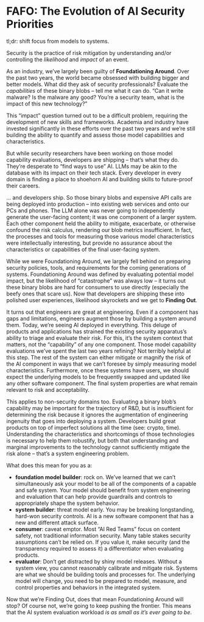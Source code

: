 # FAFO: The Evolution of AI Security Priorities
tl;dr: shift focus from models to systems.

Security is the practice of risk mitigation by understanding and/or controlling the _likelihood_ and _impact_ of an event.

As an industry, we’ve largely been guilty of **Foundationing Around**. Over the past two years, the world became obsessed with building bigger and better models. What did they ask of security professionals? Evaluate the _capabilities_ of these binary blobs – tell me what it can do. “Can it write malware? Is the malware any good? You’re a security team, what is the impact of this new technology?”

This “impact” question turned out to be a difficult problem, requiring the development of new skills and frameworks. Academia and industry have invested significantly in these efforts over the past two years and we’re still building the ability to quantify and assess those model capabilities and characteristics.

But while security researchers have been working on those model capability evaluations, developers are shipping – that’s what they do. They’re desperate to “find ways to use” AI. LLMs may be akin to the database with its impact on their tech stack. Every developer in every domain is finding a place to shoehorn AI and building skills to future-proof their careers.

… and developers ship. So those binary blobs and expensive API calls are being deployed into production – into existing web services and onto our PCs and phones. The LLM alone was never going to independently generate the user-facing content; it was one component of a larger system. Each other component held the ability to mitigate, exacerbate, or otherwise confound the risk calculus, rendering our blob metrics insufficient. In fact, the processes and tools for measuring those various model characteristics were intellectually interesting, but provide no assurance about the characteristics or capabilities of the final user-facing system.

 While we were Foundationing Around, we largely fell behind on preparing security policies, tools, and requirements for the coming generations of systems. Foundationing Around was defined by evaluating potential model impact, but the likelihood of “catastrophe” was always low – it turns out these binary blobs are hard for consumers to use directly (especially the beefy ones that scare us). Now that developers are shipping these into polished user experiences, likelihood skyrockets and we get to **Finding Out**.

It turns out that engineers are great at engineering. Even if a component has gaps and limitations, engineers augment those by building a system around them. Today, we’re seeing AI deployed in everything. This deluge of products and applications has strained the existing security apparatus’s ability to triage and evaluate their risk. For this, it’s the system context that matters, not the “capability” of any one component. Those model capability evaluations we’ve spent the last two years refining? Not terribly helpful at this step.  The rest of the system can either mitigate or magnify the risk of the AI component in ways that we can’t foresee by simply measuring model characteristics. Furthermore, once these systems have users, we should expect the underlying models to be frequently swapped and updated like any other software component. The final system properties are what remain relevant to risk and acceptability.

This applies to non-security domains too. Evaluating a binary blob’s capability may be important for the trajectory of R&D, but is insufficient for determining the risk because it ignores the augmentation of engineering ingenuity that goes into deploying a system. Developers build great products on top of imperfect solutions all the time (see: crypto, time). Understanding the characteristics and shortcomings of those technologies is necessary to help them robustify, but both that understanding and marginal improvements to the technology cannot sufficiently mitigate the risk alone – that’s a system engineering problem.

What does this mean for you as a:
- **foundation model builder**: rock on. We’ve learned that we can’t simultaneously ask your model to be all of the components of a capable and safe system. Your model should benefit from system engineering and evaluation that can help provide guardrails and controls to appropriately shape the system behavior.
- **system builder**: threat model early. You may be breaking longstanding, hard-won security controls. AI is a new software component that has a new and different attack surface. 
- **consumer**: caveat emptor. Most “AI Red Teams” focus on content safety, not traditional information security. Many table stakes security assumptions can’t be relied on. If you value it, make security (and the transparency required to assess it) a differentiator when evaluating products.
- **evaluator**: Don’t get distracted by shiny model releases. Without a system view, you cannot reasonably calibrate and mitigate risk. Systems are what we should be building tools and processes for. The underlying model will change, you need to be prepared to model, measure, and control properties and behaviors in the integrated system.

Now that we’re Finding Out, does that mean Foundationing Around will stop? Of course not, we’re going to keep pushing the frontier. This means that the AI system evaluation workload _is as small as it’s ever going to be_. 

